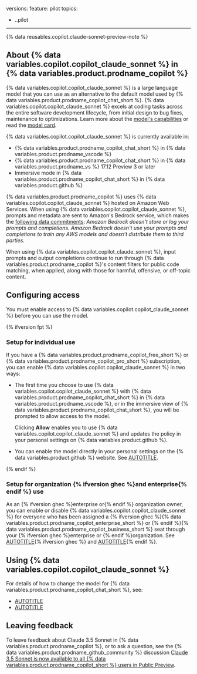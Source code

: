 versions:
  feature: pilot
topics:
  + ..pilot
---

{% data reusables.copilot.claude-sonnet-preview-note %}

## About {% data variables.copilot.copilot_claude_sonnet %} in {% data variables.product.prodname_copilot %}

{% data variables.copilot.copilot_claude_sonnet %} is a large language model that you can use as an alternative to the default model used by {% data variables.product.prodname_copilot_chat_short %}. {% data variables.copilot.copilot_claude_sonnet %} excels at coding tasks across the entire software development lifecycle, from initial design to bug fixes, maintenance to optimizations. Learn more about the [model's capabilities](https://www.anthropic.com/claude/sonnet) or read the [model card](https://assets.anthropic.com/m/61e7d27f8c8f5919/original/Claude-3-Model-Card.pdf).

{% data variables.copilot.copilot_claude_sonnet %} is currently available in:

* {% data variables.product.prodname_copilot_chat_short %} in {% data variables.product.prodname_vscode %}
* {% data variables.product.prodname_copilot_chat_short %} in {% data variables.product.prodname_vs %} 17.12 Preview 3 or later
* Immersive mode in {% data variables.product.prodname_copilot_chat_short %} in {% data variables.product.github %}

{% data variables.product.prodname_copilot %} uses {% data variables.copilot.copilot_claude_sonnet %} hosted on Amazon Web Services. When using {% data variables.copilot.copilot_claude_sonnet %}, prompts and metadata are sent to Amazon's Bedrock service, which makes the [following data commitments](https://docs.aws.amazon.com/bedrock/latest/userguide/data-protection.html): _Amazon Bedrock doesn't store or log your prompts and completions. Amazon Bedrock doesn't use your prompts and completions to train any AWS models and doesn't distribute them to third parties_.

When using {% data variables.copilot.copilot_claude_sonnet %}, input prompts and output completions continue to run through {% data variables.product.prodname_copilot %}'s content filters for public code matching, when applied, along with those for harmful, offensive, or off-topic content.

## Configuring access

You must enable access to {% data variables.copilot.copilot_claude_sonnet %} before you can use the model.

{% ifversion fpt %}

### Setup for individual use

If you have a {% data variables.product.prodname_copilot_free_short %} or {% data variables.product.prodname_copilot_pro_short %} subscription, you can enable {% data variables.copilot.copilot_claude_sonnet %} in two ways:

* The first time you choose to use {% data variables.copilot.copilot_claude_sonnet %} with {% data variables.product.prodname_copilot_chat_short %} in {% data variables.product.prodname_vscode %}, or in the immersive view of {% data variables.product.prodname_copilot_chat_short %}, you will be prompted to allow access to the model.

  Clicking **Allow** enables you to use {% data variables.copilot.copilot_claude_sonnet %} and updates the policy in your personal settings on {% data variables.product.github %}.

* You can enable the model directly in your personal settings on the {% data variables.product.github %} website. See [AUTOTITLE](/copilot/managing-copilot/managing-copilot-as-an-individual-subscriber/managing-copilot-policies-as-an-individual-subscriber#enabling-or-disabling-claude-35-sonnet).

{% endif %}

### Setup for organization {% ifversion ghec %}and enterprise{% endif %} use

As an {% ifversion ghec %}enterprise or{% endif %} organization owner, you can enable or disable {% data variables.copilot.copilot_claude_sonnet %} for everyone who has been assigned a {% ifversion ghec %}{% data variables.product.prodname_copilot_enterprise_short %} or {% endif %}{% data variables.product.prodname_copilot_business_short %} seat through your {% ifversion ghec %}enterprise or {% endif %}organization. See [AUTOTITLE](/copilot/managing-copilot/managing-github-copilot-in-your-organization/setting-policies-for-copilot-in-your-organization/managing-policies-for-copilot-in-your-organization){% ifversion ghec %} and [AUTOTITLE](/copilot/managing-copilot/managing-copilot-for-your-enterprise/managing-policies-and-features-for-copilot-in-your-enterprise){% endif %}.

## Using {% data variables.copilot.copilot_claude_sonnet %}

For details of how to change the model for {% data variables.product.prodname_copilot_chat_short %}, see:

* [AUTOTITLE](/copilot/using-github-copilot/asking-github-copilot-questions-in-githubcom#changing-your-ai-model)
* [AUTOTITLE](/copilot/using-github-copilot/asking-github-copilot-questions-in-your-ide#changing-your-ai-model)

## Leaving feedback

To leave feedback about Claude 3.5 Sonnet in {% data variables.product.prodname_copilot %}, or to ask a question, see the {% data variables.product.prodname_github_community %} discussion [Claude 3.5 Sonnet is now available to all {% data variables.product.prodname_copilot_short %} users in Public Preview](https://github.com/orgs/community/discussions/143337).
